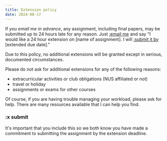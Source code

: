 ```yaml
---
title: Extension policy
date: 2024-08-17
---
```


If _you email me in advance_, any assignment, including final papers, may be submitted up to 24 hours late for any reason. Just [:email me](../course-info/tech-guidelines#course-email) and say "I would like a 24 hour extension on [name of assignment]. I will [:submit it by](#x-submit) [extended due date]."

Due to this policy, no additional extensions will be granted except in serious, documented circumstances.

Please do not ask for additional extensions for any of the following reasons:

- extracurricular activities or club obligations (NUS affiliated or not)
- travel or holiday
- assignments or exams for other courses

Of course, if you are having trouble managing your workload, please ask for help. There are many resources available that I can help you find.

### :x submit

It's important that you include this so we both know you have made a commitment to submitting the assignment by the extension deadline.
